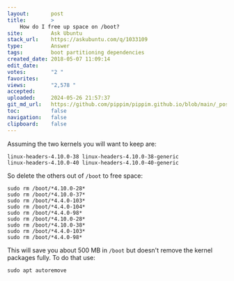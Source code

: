 ```yaml
---
layout:       post
title:        >
    How do I free up space on /boot?
site:         Ask Ubuntu
stack_url:    https://askubuntu.com/q/1033109
type:         Answer
tags:         boot partitioning dependencies
created_date: 2018-05-07 11:09:14
edit_date:    
votes:        "2 "
favorites:    
views:        "2,578 "
accepted:     
uploaded:     2024-05-26 21:57:37
git_md_url:   https://github.com/pippim/pippim.github.io/blob/main/_posts/2018/2018-05-07-How-do-I-free-up-space-on-_boot_.md
toc:          false
navigation:   false
clipboard:    false
---
```


Assuming the two kernels you will want to keep are:

``` 
linux-headers-4.10.0-38 linux-headers-4.10.0-38-generic
linux-headers-4.10.0-40 linux-headers-4.10.0-40-generic
```

So delete the others out of `/boot` to free space:

``` 
sudo rm /boot/*4.10.0-28*
sudo rm /boot/*4.10.0-37*
sudo rm /boot/*4.4.0-103*
sudo rm /boot/*4.4.0-104*
sudo rm /boot/*4.4.0-98*
sudo rm /boot/*4.10.0-28*
sudo rm /boot/*4.10.0-38*
sudo rm /boot/*4.4.0-103*
sudo rm /boot/*4.4.0-98*
```

This will save you about 500 MB in `/boot` but doesn't remove the kernel packages fully. To do that use:

``` 
sudo apt autoremove
```

